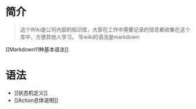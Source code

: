 # 简介
> 这个Wiki是公司内部的知识库，大家在工作中需要记录的信息都收集在这个库中，方便其他人学习。
写wiki的语法是markdown

[[Markdown11种基本语法]]

# 语法
* [[状态机定义]]
* [[Action总体说明]]
